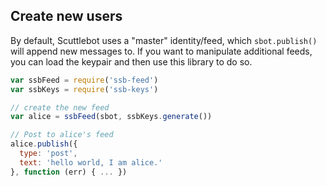 ## Create new users

By default, Scuttlebot uses a "master" identity/feed, which `sbot.publish()` will append new messages to.
If you want to manipulate additional feeds, you can load the keypair and then use this library to do so.

``` js
var ssbFeed = require('ssb-feed')
var ssbKeys = require('ssb-keys')

// create the new feed
var alice = ssbFeed(sbot, ssbKeys.generate())

// Post to alice's feed
alice.publish({
  type: 'post',
  text: 'hello world, I am alice.'
}, function (err) { ... })
```